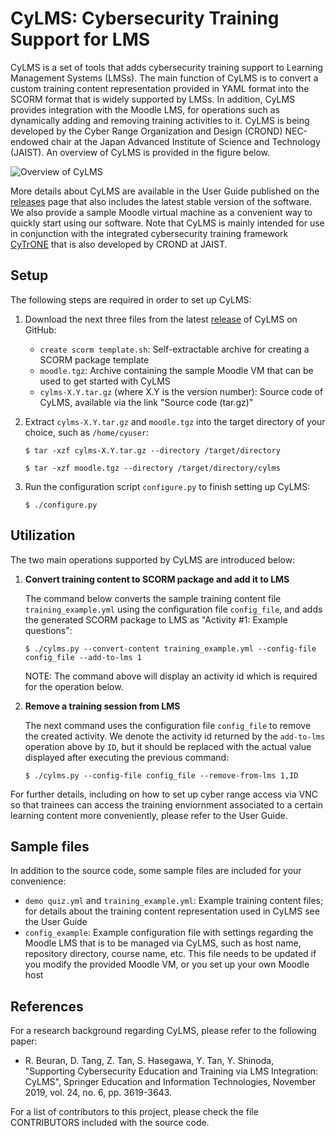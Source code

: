 # CyLMS: Cybersecurity Training Support for LMS

CyLMS is a set of tools that adds cybersecurity training support to
Learning Management Systems (LMSs). The main function of CyLMS is to
convert a custom training content representation provided in YAML
format into the SCORM format that is widely supported by LMSs. In
addition, CyLMS provides integration with the Moodle LMS, for
operations such as dynamically adding and removing training activities
to it. CyLMS is being developed by the Cyber Range Organization and
Design (CROND) NEC-endowed chair at the Japan Advanced Institute of
Science and Technology (JAIST). An overview of CyLMS is provided in
the figure below.

![Overview of CyLMS](https://github.com/crond-jaist/cylms/blob/master/cylms_overview.png)

More details about CyLMS are available in the User Guide published on
the [releases](https://github.com/crond-jaist/cylms/releases) page
that also includes the latest stable version of the software. We also
provide a sample Moodle virtual machine as a convenient way to quickly
start using our software. Note that CyLMS is mainly intended for use
in conjunction with the integrated cybersecurity training framework
[CyTrONE](https://github.com/crond-jaist/cytrone) that is also
developed by CROND at JAIST.


## Setup

The following steps are required in order to set up CyLMS:

1. Download the next three files from the latest
   [release](https://github.com/crond-jaist/cylms/releases) of CyLMS
   on GitHub:

   - `create scorm template.sh`: Self-extractable archive for
     creating a SCORM package template
   - `moodle.tgz`: Archive containing the sample Moodle VM that can be
     used to get started with CyLMS
   - `cylms-X.Y.tar.gz` (where X.Y is the version number): Source code
     of CyLMS, available via the link "Source code (tar.gz)"

2. Extract `cylms-X.Y.tar.gz` and `moodle.tgz` into the target
   directory of your choice, such as `/home/cyuser`:

   `$ tar -xzf cylms-X.Y.tar.gz --directory /target/directory`

   `$ tar -xzf moodle.tgz --directory /target/directory/cylms`

3. Run the configuration script `configure.py` to finish setting up
   CyLMS:

   `$ ./configure.py`


## Utilization

The two main operations supported by CyLMS are introduced below:

1. **Convert training content to SCORM package and add it to LMS**

   The command below converts the sample training content file
   `training_example.yml` using the configuration file `config_file`,
   and adds the generated SCORM package to LMS as "Activity #1:
   Example questions":

   `$ ./cylms.py --convert-content training_example.yml --config-file config_file --add-to-lms 1`

   NOTE: The command above will display an activity id which is
   required for the operation below.

2. **Remove a training session from LMS**

   The next command uses the configuration file `config_file` to
   remove the created activity. We denote the activity id returned by
   the `add-to-lms` operation above by `ID`, but it should be replaced
   with the actual value displayed after executing the previous
   command:

   `$ ./cylms.py --config-file config_file --remove-from-lms 1,ID`

For further details, including on how to set up cyber range access via
VNC so that trainees can access the training enviornment associated to
a certain learning content more conveniently, please refer to the User
Guide.


## Sample files

In addition to the source code, some sample files are included for
your convenience:

* `demo quiz.yml` and `training_example.yml`: Example training content
  files; for details about the training content representation used in
  CyLMS see the User Guide
* `config_example`: Example configuration file with settings regarding
  the Moodle LMS that is to be managed via CyLMS, such as host name,
  repository directory, course name, etc. This file needs to be
  updated if you modify the provided Moodle VM, or you set up your own
  Moodle host


## References

For a research background regarding CyLMS, please refer to the
following paper:

* R. Beuran, D. Tang, Z. Tan, S. Hasegawa, Y. Tan, Y. Shinoda,
  "Supporting Cybersecurity Education and Training via LMS
  Integration: CyLMS", Springer Education and Information
  Technologies, November 2019, vol. 24, no. 6, pp. 3619-3643.

For a list of contributors to this project, please check the file
CONTRIBUTORS included with the source code.

